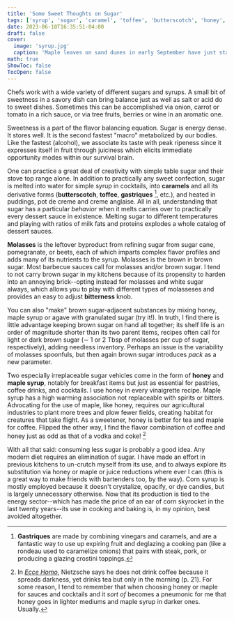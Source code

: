 ```yaml
---
title: 'Some Sweet Thoughts on Sugar'
tags: ['syrup', 'sugar', 'caramel', 'toffee', 'butterscotch', 'honey', 'maple', ]
date: 2023-06-10T16:35:51-04:00
draft: false
cover:
  image: 'syrup.jpg' 
  caption: 'Maple leaves on sand dunes in early September have just started to change color. Michigan, 2023'
math: true
ShowToc: false
TocOpen: false
---
```


Chefs work with a wide variety of different sugars and syrups.  A small bit of sweetness in a savory dish can bring balance just as well as salt or acid do to sweet dishes.  Sometimes this can be accomplished via onion, carrot or tomato in a rich sauce, or via tree fruits, berries or wine in an aromatic one.  

Sweetness is a part of the flavor balancing equation.  Sugar is energy dense.  It stores well.  It is the second fastest "macro" metabolized by our bodies.  Like the fastest (alcohol), we associate its taste with peak ripeness since it expresses itself in fruit through juiciness which elicits immediate opportunity modes within our survival brain.

One can practice a great deal of creativity with simple table sugar and their stove top range alone.  In addition to practically any sweet confection, sugar is melted into water for simple syrup in cocktails, into **caramels** and all its derivative forms (**butterscotch**, **toffee**, **gastriques** [^1], etc.), and heated in puddings, pot de creme and creme anglaise.  All in all, understanding that sugar has a particular *behavior* when it melts carries over to practically every dessert sauce in existence.  Melting sugar to different temperatures and playing with ratios of milk fats and proteins explodes a whole catalog of dessert sauces.

**Molasses** is the leftover byproduct from refining sugar from sugar cane, pomegranate, or beets, each of which imparts complex flavor profiles and adds many of its nutrients to the syrup.  Molasses is the brown in brown sugar.  Most barbecue sauces call for molasses and/or brown sugar.  I tend to not carry brown sugar in my kitchens because of its propensity to harden into an annoying brick--opting instead for molasses and white sugar always, which allows you to play with different types of molasseses and provides an easy to adjust **bitterness** knob.  

You can also "make" brown sugar-adjacent substances by mixing honey, maple syrup or agave with granulated sugar (try it!).  In truth, I find there is little advantage keeping brown sugar on hand all together; its shelf life is an order of magnitude shorter than its two parent items, recipes often call for light or dark brown sugar ($\sim$ 1 or 2 Tbsp of molasses per cup of sugar, respectively), adding needless inventory.  Perhaps an issue is the variability of molasses spoonfuls, but then again brown sugar introduces *pack* as a new parameter.

Two especially irreplaceable sugar vehicles come in the form of **honey** and **maple syrup**, notably for breakfast items but just as essential for pastries, coffee drinks, and cocktails.  I use honey in every vinaigrette recipe.  Maple syrup has a high warming association not replaceable with spirits or bitters. Advocating for the use of maple, like honey, requires our agricultural industries to plant more trees and plow fewer fields, creating habitat for creatures that take flight.  As a sweetener, honey is better for tea and maple for coffee.  Flipped the other way, I find the flavor combination of coffee and honey just as odd as that of a vodka and coke! [^2]

With all that said: consuming less sugar is probably a good idea.  Any modern diet requires an elimination of sugar.  I have made an effort in previous kitchens to un-crutch myself from its use, and to always explore its substitution via honey or maple or juice reductions where ever I can (this is a great way to make friends with bartenders too, by the way).  Corn syrup is mostly employed because it doesn't crystalize, opacify, or dye candies, but is largely unnecessary otherwise.  Now that its production is tied to the energy sector--which has made the price of an ear of corn skyrocket in the last twenty years--its use in cooking and baking is, in my opinion, best avoided altogether.  


[^1]: **Gastriques** are made by combining vinegars and caramels, and are a fantastic way to use up expiring fruit and deglazing a cooking pan (like a rondeau used to caramelize onions) that pairs with steak, pork, or producing a glazing crostini toppings.

[^2]: In [*Ecce Homo*](https://en.wikipedia.org/wiki/Ecce_Homo_(book)), Nietzsche says he does not drink coffee because it spreads darkness, yet drinks tea but only in the morning (p. 21).  For some reason, I tend to remember that when choosing honey or maple for sauces and cocktails and it *sort of* becomes a pneumonic for me that honey goes in lighter mediums and maple syrup in darker ones.  Usually.




